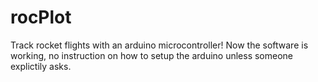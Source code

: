 rocPlot
========

Track rocket flights with an arduino microcontroller!
Now the software is working, no instruction on how to setup the arduino unless someone explictily asks.